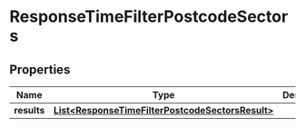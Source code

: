 

# ResponseTimeFilterPostcodeSectors

## Properties

Name | Type | Description | Notes
------------ | ------------- | ------------- | -------------
**results** | [**List&lt;ResponseTimeFilterPostcodeSectorsResult&gt;**](ResponseTimeFilterPostcodeSectorsResult.md) |  | 




